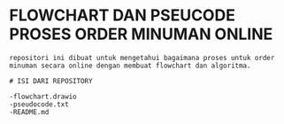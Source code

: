 # FLOWCHART DAN PSEUCODE PROSES ORDER MINUMAN ONLINE
    repositori ini dibuat untuk mengetahui bagaimana proses untuk order minuman secara online dengan membuat flowchart dan algoritma.

    # ISI DARI REPOSITORY

    -flowchart.drawio
    -pseudocode.txt
    -README.md 